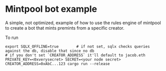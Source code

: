 # Mintpool bot example

A simple, not optimized, example of how to use the rules engine of mintpool to create a bot that
mints premints from a specific creator.

To run

```
export SQLX_OFFLINE=true        # if not set, sqlx checks queries against the db, disable that since no db
# if you don't set `CREATOR_ADDRESS` it'll default to jacob.eth        
PRIVATE_KEY=<0xverysecret> SECRET=<your node secret> CREATOR_ADDRESS=0xAbC...123 cargo run --release
```

